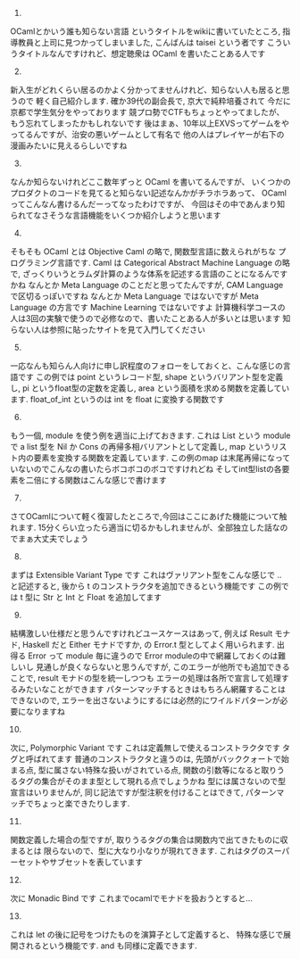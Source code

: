 1.
OCamlとかいう誰も知らない言語 というタイトルをwikiに書いていたところ,
指導教員と上司に見つかってしまいました, こんばんは taisei という者です
こういうタイトルなんですけれど、想定聴衆は OCaml を書いたことある人です

2.
新入生がどれくらい居るのかよく分かってませんけれど、知らない人も居ると思うので
軽く自己紹介します. 確か39代の副会長で, 京大で純粋培養されて
今だに京都で学生気分をやっております
競プロ勢でCTFもちょっとやってましたが、もう忘れてしまったかもしれないです
後はまぁ、10年以上EXVSってゲームをやってるんですが、治安の悪いゲームとして有名で
他の人はプレイヤーが右下の漫画みたいに見えるらしいですね

3.
なんか知らないけれどここ数年ずっと OCaml を書いてるんですが、
いくつかのプロダクトのコードを見てると知らない記述なんかがチラホラあって、
OCaml ってこんなん書けるんだーってなったわけですが、
今回はその中であんまり知られてなさそうな言語機能をいくつか紹介しようと思います

4.
そもそも OCaml とは Objective Caml の略で, 関数型言語に数えられがちな
プログラミング言語です. 
Caml は Categorical Abstract Machine Language の略で,
ざっくりいうとラムダ計算のような体系を記述する言語のことになるんですかね
なんとか Meta Language のことだと思ってたんですが, CAM Language で区切るっぽいですね
なんとか Meta Language ではないですが Meta Language の方言です
Machine Learning ではないですよ
計算機科学コースの人は3回の実験で使うので必修なので、書いたことある人が多いとは思います
知らない人は参照に貼ったサイトを見て入門してください


5.
一応なんも知らん人向けに申し訳程度のフォローをしておくと、こんな感じの言語です
この例では point というレコード型, shape というバリアント型を定義し,
pi というfloat型の定数を定義し,
area という面積を求める関数を定義しています.
float_of_int というのは int を float に変換する関数です

6.
もう一個, module を使う例を適当に上げておきます. これは List という module で
a list 型を Nil か Cons の再帰多相バリアントとして定義し,
map というリスト内の要素を変換する関数を定義しています.
この例のmap は末尾再帰になっていないのでこんなの書いたらボコボコのボコですけれどね
そしてint型listの各要素を二倍にする関数はこんな感じで書けます

7.
さてOCamlについて軽く復習したところで,今回はここにあげた機能について触れます.
15分くらい立ったら適当に切るかもしれませんが、全部独立した話なのでまぁ大丈夫でしょう

8.
まずは Extensible Variant Type です
これはヴァリアント型をこんな感じで .. と記述すると,
後から t のコンストラクタを追加できるという機能です
この例では t 型に Str と Int と Float を追加してます

9.
結構激しい仕様だと思うんですけれどユースケースはあって, 例えば Result モナド,
Haskell だと Either モナドですか, の Error.t 型としてよく用いられます.
出得る Error って module 毎に違うので Error moduleの中で網羅しておくのは難しいし
見通しが良くならないと思うんですが,
このエラーが他所でも追加できることで, result モナドの型を統一しつつも
エラーの処理は各所で宣言して処理するみたいなことができます
パターンマッチするときはもちろん網羅することはできないので,
エラーを出さないようにするには必然的にワイルドパターンが必要になりますね

10.
次に, Polymorphic Variant です
これは定義無しで使えるコンストラクタです タグと呼ばれてます
普通のコンストラクタと違うのは, 先頭がバッククォートで始まる点,
型に属さない特殊な扱いがされている点,
関数の引数等になると取りうるタグの集合がそのまま型として現れる点でしょうかね
型には属さないので型宣言はいりませんが, 同じ記法ですが型注釈を付けることはできて,
パターンマッチでちょっと楽できたりします.

11.
関数定義した場合の型ですが, 取りうるタグの集合は関数内で出てきたものに収まるとは
限らないので、型に大なり小なりが現れてきます.
これはタグのスーパーセットやサブセットを表しています

12.
次に Monadic Bind です
これまでocamlでモナドを扱おうとすると...


13.
これは let の後に記号をつけたものを演算子として定義すると、
特殊な感じで展開されるという機能です. and も同様に定義できます.


